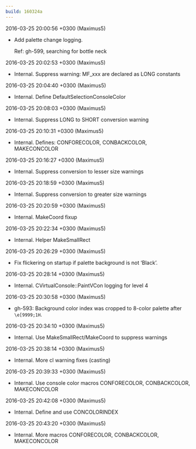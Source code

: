 ```yaml
---
build: 160324a
---
```


2016-03-25 20:00:56 +0300 (Maximus5)
* Add palette change logging.

  Ref: gh-599, searching for bottle neck

2016-03-25 20:02:53 +0300 (Maximus5)
* Internal. Suppress warning: MF_xxx are declared as LONG constants

2016-03-25 20:04:40 +0300 (Maximus5)
* Internal. Define DefaultSelectionConsoleColor

2016-03-25 20:08:03 +0300 (Maximus5)
* Internal. Suppress LONG to SHORT conversion warning

2016-03-25 20:10:31 +0300 (Maximus5)
* Internal. Defines: CONFORECOLOR, CONBACKCOLOR, MAKECONCOLOR

2016-03-25 20:16:27 +0300 (Maximus5)
* Internal. Suppress conversion to lesser size warnings

2016-03-25 20:18:59 +0300 (Maximus5)
* Internal. Suppress conversion to greater size warnings

2016-03-25 20:20:59 +0300 (Maximus5)
* Internal. MakeCoord fixup

2016-03-25 20:22:34 +0300 (Maximus5)
* Internal. Helper MakeSmallRect

2016-03-25 20:26:29 +0300 (Maximus5)
* Fix flickering on startup if palette background is not ‘Black’.

2016-03-25 20:28:14 +0300 (Maximus5)
* Internal. CVirtualConsole::PaintVCon logging for level 4

2016-03-25 20:30:58 +0300 (Maximus5)
* gh-593: Background color index was cropped to 8-color palette after `\e[9999;1H`.

2016-03-25 20:34:10 +0300 (Maximus5)
* Internal. Use MakeSmallRect/MakeCoord to suppress warnings

2016-03-25 20:38:14 +0300 (Maximus5)
* Internal. More cl warning fixes (casting)

2016-03-25 20:39:33 +0300 (Maximus5)
* Internal. Use console color macros CONFORECOLOR, CONBACKCOLOR, MAKECONCOLOR

2016-03-25 20:42:08 +0300 (Maximus5)
* Internal. Define and use CONCOLORINDEX

2016-03-25 20:43:20 +0300 (Maximus5)
* Internal. More macros CONFORECOLOR, CONBACKCOLOR, MAKECONCOLOR

